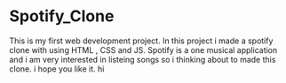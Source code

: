 # Spotify_Clone
This is my first web development project. In this project i made a spotify clone with using HTML , CSS and JS. Spotify is a one musical application and i am very interested in listeing songs so i thinking about to made this clone. i hope you like it.
hi
